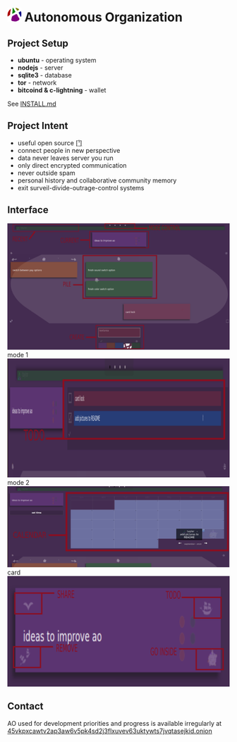 
# ![Image of ao](/public/favicon-32x32.png) Autonomous Organization

## Project Setup
- **ubuntu** - operating system
- **nodejs** - server
- **sqlite3** - database
- **tor** - network
- **bitcoind & c-lightning** - wallet

See [INSTALL.md](/INSTALL.md)
## Project Intent
- useful open source [[¹]](https://www.youtube.com/watch?v=kc1_y3i0Pvc)
- connect people in new perspective
- data never leaves server you run
- only direct encrypted communication
- never outside spam
- personal history and collaborative community memory
- exit surveil-divide-outrage-control systems

## Interface

![Image of ui](/public/ui.png)
mode 1
![Image of ui](/public/ui-todo.png)
mode 2
![Image of ui](/public/ui-calendar.png)
card
![Image of ui](/public/ui-card.png)

## Contact

AO used for development priorities and progress is available irregularly at [45vkpxcawtv2ap3aw6v5pk4sd2j3flxuvev63uktywts7jvqtasejkid.onion](http://45vkpxcawtv2ap3aw6v5pk4sd2j3flxuvev63uktywts7jvqtasejkid.onion)

